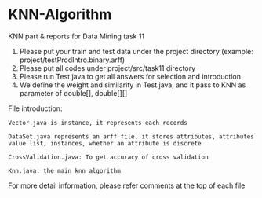 # KNN-Algorithm
KNN part &amp; reports for Data Mining task 11

1. Please put your train and test data under the project directory  (example: project/testProdIntro.binary.arff)
2. Please put all codes under project/src/task11 directory
3. Please run Test.java to get all answers for selection and introduction
4. We define the weight and similarity in Test.java, and it pass to KNN as parameter of double[], double[][]


File introduction:

	Vector.java is instance, it represents each records
	
	DataSet.java represents an arff file, it stores attributes, attributes value list, instances, whether an attribute is discrete
	
	CrossValidation.java: To get accuracy of cross validation
	
	Knn.java: the main knn algorithm
	
	
For more detail information, please refer comments at the top of  each file
